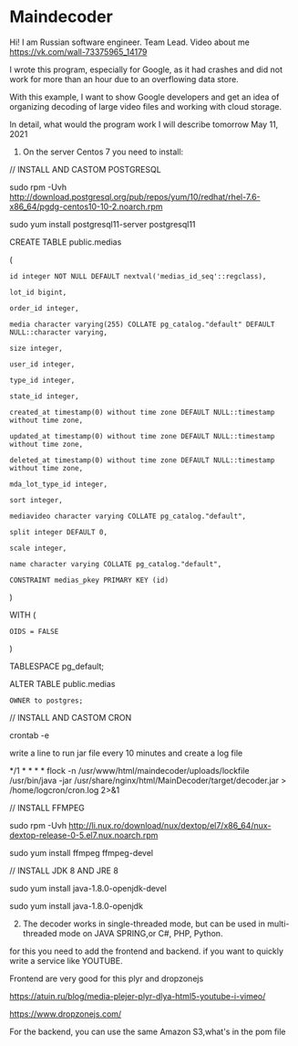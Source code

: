 # Maindecoder

Hi! I am Russian software engineer. Team Lead. Video about me https://vk.com/wall-73375965_14179

I wrote this program, especially for Google, as it had crashes and did not work for more than an hour due to an overflowing data store. 

With this example, I want to show Google developers and get an idea of organizing decoding of large video files and working with cloud storage.

In detail, what would the program work I will describe tomorrow May 11, 2021

1. On the server Centos 7 you need to install:
 
//  INSTALL AND CASTOM POSTGRESQL

sudo rpm -Uvh  http://download.postgresql.org/pub/repos/yum/10/redhat/rhel-7.6-x86_64/pgdg-centos10-10-2.noarch.rpm

sudo yum install postgresql11-server postgresql11

CREATE TABLE public.medias

(

    id integer NOT NULL DEFAULT nextval('medias_id_seq'::regclass),
    
    lot_id bigint,
    
    order_id integer,
    
    media character varying(255) COLLATE pg_catalog."default" DEFAULT NULL::character varying,
    
    size integer,
    
    user_id integer,
    
    type_id integer,
    
    state_id integer,
    
    created_at timestamp(0) without time zone DEFAULT NULL::timestamp without time zone,
    
    updated_at timestamp(0) without time zone DEFAULT NULL::timestamp without time zone,
    
    deleted_at timestamp(0) without time zone DEFAULT NULL::timestamp without time zone,
    
    mda_lot_type_id integer,
    
    sort integer,
    
    mediavideo character varying COLLATE pg_catalog."default",
    
    split integer DEFAULT 0,
    
    scale integer,
    
    name character varying COLLATE pg_catalog."default",
    
    CONSTRAINT medias_pkey PRIMARY KEY (id)
    
)

WITH (

    OIDS = FALSE
    
)

TABLESPACE pg_default;

ALTER TABLE public.medias

    OWNER to postgres;
    
    
    
//  INSTALL AND CASTOM CRON

crontab -e

write a line to run jar file every 10 minutes and create a log file

*/1 * * * * flock -n /usr/www/html/maindecoder/uploads/lockfile /usr/bin/java -jar /usr/share/nginx/html/MainDecoder/target/decoder.jar > /home/logcron/cron.log 2>&1



//  INSTALL FFMPEG

sudo rpm -Uvh http://li.nux.ro/download/nux/dextop/el7/x86_64/nux-dextop-release-0-5.el7.nux.noarch.rpm

sudo yum install ffmpeg ffmpeg-devel


//  INSTALL JDK 8 AND JRE 8

sudo yum install java-1.8.0-openjdk-devel

sudo yum install java-1.8.0-openjdk

2. The decoder works in single-threaded mode, but can be used in multi-threaded mode on JAVA SPRING,or C#, PHP, Python.

for this you need to add the frontend and backend. if you want to quickly write a service like YOUTUBE.

Frontend are very good for this plyr and dropzonejs

https://atuin.ru/blog/media-plejer-plyr-dlya-html5-youtube-i-vimeo/

https://www.dropzonejs.com/

For the backend, you can use the same Amazon S3,what's in the pom file















    
